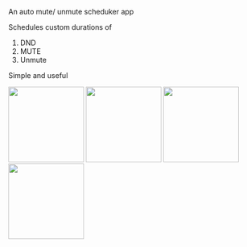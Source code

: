 An auto mute/ unmute scheduker app 

Schedules custom durations of 
1. DND
2. MUTE
3. Unmute

Simple and useful 

<p align = "centenr">
<img src ="https://github.com/user-attachments/assets/ff170296-4863-4294-95f3-13a1006796c1" width= "150"/>
<img src ="https://github.com/user-attachments/assets/31f58d74-5f60-459e-a907-7c0c98e78358" width= "150"/>
<img src ="https://github.com/user-attachments/assets/3083957a-2f9f-4821-be1c-c04fca267725" width= "150"/>
<img src ="https://github.com/user-attachments/assets/46153686-2b25-495e-89ab-9954af4b233d" width= "150"/>
</p>


